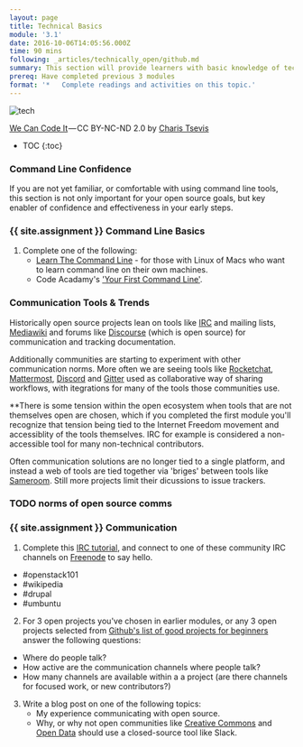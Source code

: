 ```yaml
---
layout: page
title: Technical Basics
module: '3.1'
date: 2016-10-06T14:05:56.000Z
time: 90 mins
following: _articles/technically_open/github.md
summary: This section will provide learners with basic knowledge of technical and communication tools most often used in open source projects.
prereq: Have completed previous 3 modules
format: '*   Complete readings and activities on this topic.'
---
```


![tech]({{site.baseurl}}/img/wecancodeit.jpeg)

[We Can Code It](https://www.flickr.com/photos/tsevis/14456896435/in/photolist-o2vnD6-Lp4VW-6NFMp7-ec11YQ-5VKcCj-nfPx72-de4ZYg-9XB4d8-e1JEY-4U2GPi-79EVn6-bpd8Ht-6xfvm9-fyFb6r-2Poor-uiDzGE-9M8VWm-ccQ6rL-75cgcM-59ib1t-7Gyyds-72eCPm-9UNeUM-jeEhot-ptJh3V-as7QVk-asasy3-Mdf4-an5Vin-KnCK4-4usG5p-8oqjS1-GH7wh-8jU3VG-ec78kF-gPYA7-b7r6g-i3fCgz-i3e73w-6nPUhb-5Y5QPG-6fmKyW-kmhEbE-89ZXVw-dLUWMb-d9A4Eb-7d7ipd-3AvBtV-4nqiZn-BVDt2) — CC BY-NC-ND 2.0 by [Charis Tsevis](https://www.flickr.com/photos/tsevis/)

* TOC
{:toc}

### Command Line Confidence

If you are not yet familiar, or comfortable with using command line tools, this section is not only important for your open source goals, but key enabler of confidence and effectiveness in your early steps.

### {{ site.assignment }} Command Line Basics

1. Complete one of the following:
	* [Learn The Command Line](https://ryanstutorials.net/linuxtutorial/)  - for those with Linux of Macs who want to learn command line on their own machines.
	* Code Acadamy's ['Your First Command Line'](https://www.codecademy.com/courses/learn-the-command-line/lessons/navigation/exercises/your-first-command?action=lesson_resume).
 

### Communication Tools & Trends

Historically open source projects lean on tools like [IRC](https://en.wikipedia.org/wiki/Internet_Relay_Chat) and mailing lists, [Mediawiki](https://www.mediawiki.org/wiki/Code_of_Conduct#Appealing_a_resolution) and forums like [Discourse](https://discourse.mozilla-community.org/)  (which is open source) for communication and tracking documentation.  

Additionally communities are starting to experiment with other communication norms.  More often we are seeing tools like [Rocketchat](https://rocket.chat/), [Mattermost](https://about.mattermost.com/), [Discord](https://discordapp.com/) and [Gitter](https://gitter.im/) used as collaborative way of sharing workflows, with itegrations for many of the tools those communities use.

**There is some tension within the open ecosystem when tools that are not themselves open are chosen, which if you completed the first module you'll recognize that tension being tied to the Internet Freedom movement and accessiblity of the tools themselves. IRC for example is considered a non-accessible tool for many non-technical contributors. 

Often communication solutions are no longer tied to a single platform, and instead a web of tools are tied together via 'briges' between tools like [Sameroom](https://sameroom.io/blog/connecting-a-channel-in-slack-to-a-channel-irc/).  Still more projects limit their dicussions to issue trackers.

### TODO norms of open source comms

### {{ site.assignment }} Communication

1. Complete this [IRC tutorial](), and connect to one of these community IRC channels on [Freenode](https://freenode.net/) to say hello.
 * #openstack101
 * #wikipedia
 * #drupal
 * #umbuntu
2. For 3 open projects you've chosen in earlier modules, or any 3 open projects selected from [Github's list of good projects for beginners](https://github.com/trending) answer the following questions:
 * Where do people talk?
 * How active are the communication channels where people talk?
 * How many channels are available within a a project (are there channels for focused work, or new contributors?)
3.  Write a blog post on one of the following topics:
	*  My experience communicating with open source.
	*  Why, or why not open communities like [Creative Commons](https://slack-signup.creativecommons.org/) and [Open Data](http://slack.opendatacommunity.io/) should use a closed-source tool like Slack.
	

